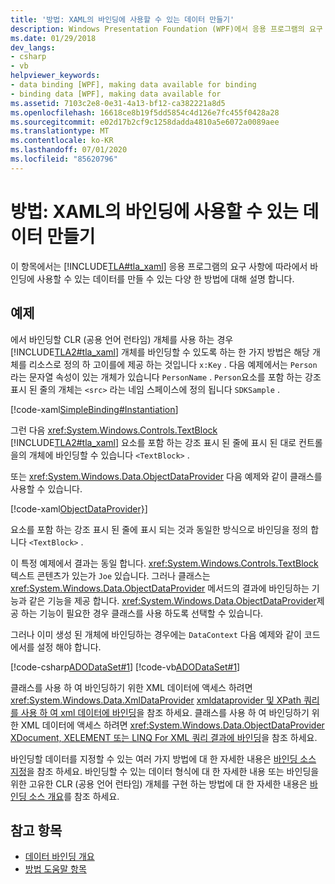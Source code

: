 ```yaml
---
title: '방법: XAML의 바인딩에 사용할 수 있는 데이터 만들기'
description: Windows Presentation Foundation (WPF)에서 응용 프로그램의 요구 사항에 따라 데이터를 사용할 수 있도록 하는 다양 한 방법을 알아봅니다.
ms.date: 01/29/2018
dev_langs:
- csharp
- vb
helpviewer_keywords:
- data binding [WPF], making data available for binding
- binding data [WPF], making data available for
ms.assetid: 7103c2e8-0e31-4a13-bf12-ca382221a8d5
ms.openlocfilehash: 16618ce8b19f5dd5854c4d126e7fc455f0428a28
ms.sourcegitcommit: e02d17b2cf9c1258dadda4810a5e6072a0089aee
ms.translationtype: MT
ms.contentlocale: ko-KR
ms.lasthandoff: 07/01/2020
ms.locfileid: "85620796"
---
```

# <a name="how-to-make-data-available-for-binding-in-xaml"></a>방법: XAML의 바인딩에 사용할 수 있는 데이터 만들기
이 항목에서는 [!INCLUDE[TLA#tla_xaml](../../../../includes/tlasharptla-xaml-md.md)] 응용 프로그램의 요구 사항에 따라에서 바인딩에 사용할 수 있는 데이터를 만들 수 있는 다양 한 방법에 대해 설명 합니다.  
  
## <a name="example"></a>예제  
 에서 바인딩할 CLR (공용 언어 런타임) 개체를 사용 하는 경우 [!INCLUDE[TLA2#tla_xaml](../../../../includes/tla2sharptla-xaml-md.md)] 개체를 바인딩할 수 있도록 하는 한 가지 방법은 해당 개체를 리소스로 정의 하 고이를에 제공 하는 것입니다 `x:Key` . 다음 예제에서는 `Person` 라는 문자열 속성이 있는 개체가 있습니다 `PersonName` . `Person`요소를 포함 하는 강조 표시 된 줄의 개체는 `<src>` 라는 네임 스페이스에 정의 됩니다 `SDKSample` .  
  
 [!code-xaml[SimpleBinding#Instantiation](~/samples/snippets/csharp/VS_Snippets_Wpf/SimpleBinding/CSharp/Page1.xaml?highlight=9,37)]  
  
 그런 다음 <xref:System.Windows.Controls.TextBlock> [!INCLUDE[TLA2#tla_xaml](../../../../includes/tla2sharptla-xaml-md.md)] 요소를 포함 하는 강조 표시 된 줄에 표시 된 대로 컨트롤을의 개체에 바인딩할 수 있습니다 `<TextBlock>` .
  
 또는 <xref:System.Windows.Data.ObjectDataProvider> 다음 예제와 같이 클래스를 사용할 수 있습니다.  
  
 [!code-xaml[ObjectDataProvider}](~/samples/snippets/visualbasic/VS_Snippets_Wpf/SimpleBinding/VisualBasic/Page1.xaml?highlight=10-14,42)]  
  
 요소를 포함 하는 강조 표시 된 줄에 표시 되는 것과 동일한 방식으로 바인딩을 정의 합니다 `<TextBlock>` .  
  
 이 특정 예제에서 결과는 동일 합니다. <xref:System.Windows.Controls.TextBlock> 텍스트 콘텐츠가 있는가 `Joe` 있습니다. 그러나 클래스는 <xref:System.Windows.Data.ObjectDataProvider> 메서드의 결과에 바인딩하는 기능과 같은 기능을 제공 합니다. <xref:System.Windows.Data.ObjectDataProvider>제공 하는 기능이 필요한 경우 클래스를 사용 하도록 선택할 수 있습니다.  
  
 그러나 이미 생성 된 개체에 바인딩하는 경우에는 `DataContext` 다음 예제와 같이 코드에서를 설정 해야 합니다.  
  
 [!code-csharp[ADODataSet#1](~/samples/snippets/csharp/VS_Snippets_Wpf/ADODataSet/CSharp/Window1.xaml.cs#1)]
 [!code-vb[ADODataSet#1](~/samples/snippets/visualbasic/VS_Snippets_Wpf/ADODataSet/VisualBasic/Window1.xaml.vb#1)]  
  
 클래스를 사용 하 여 바인딩하기 위한 XML 데이터에 액세스 하려면 <xref:System.Windows.Data.XmlDataProvider> [xmldataprovider 및 XPath 쿼리를 사용 하 여 xml 데이터에 바인딩](how-to-bind-to-xml-data-using-an-xmldataprovider-and-xpath-queries.md)을 참조 하세요. 클래스를 사용 하 여 바인딩하기 위한 XML 데이터에 액세스 하려면 <xref:System.Windows.Data.ObjectDataProvider> [XDocument, XELEMENT 또는 LINQ For XML 쿼리 결과에 바인딩](how-to-bind-to-xdocument-xelement-or-linq-for-xml-query-results.md)을 참조 하세요.  
  
 바인딩할 데이터를 지정할 수 있는 여러 가지 방법에 대 한 자세한 내용은 [바인딩 소스 지정](how-to-specify-the-binding-source.md)을 참조 하세요. 바인딩할 수 있는 데이터 형식에 대 한 자세한 내용 또는 바인딩을 위한 고유한 CLR (공용 언어 런타임) 개체를 구현 하는 방법에 대 한 자세한 내용은 [바인딩 소스 개요](binding-sources-overview.md)를 참조 하세요.  
  
## <a name="see-also"></a>참고 항목

- [데이터 바인딩 개요](../../../desktop-wpf/data/data-binding-overview.md)
- [방법 도움말 항목](data-binding-how-to-topics.md)
